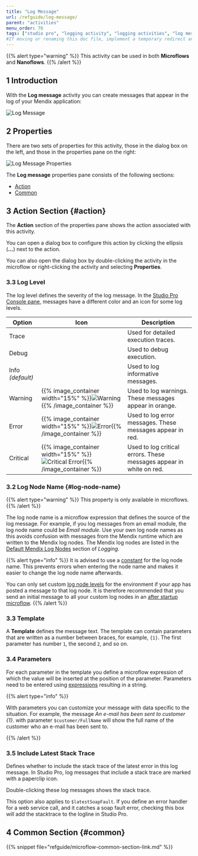 ```yaml
---
title: "Log Message"
url: /refguide/log-message/
parent: "activities"
menu_order: 70
tags: ["studio pro", "logging activity", "logging activities", "log message"]
#If moving or renaming this doc file, implement a temporary redirect and let the respective team know they should update the URL in the product. See Mapping to Products for more details.
---
```


{{% alert type="warning" %}}
This activity can be used in both **Microflows** and **Nanoflows**.
{{% /alert %}}

## 1 Introduction

With the **Log message** activity you can create messages that appear in the log of your Mendix application:

![Log Message](attachments/log-message/log-message.png)

## 2 Properties

There are two sets of properties for this activity, those in the dialog box on the left, and those in the properties pane on the right:

![Log Message Properties](attachments/log-message/log-message-properties.png)

The **Log message** properties pane consists of the following sections:

* [Action](#action)
* [Common](#common)

## 3 Action Section {#action}

The **Action** section of the properties pane shows the action associated with this activity.

You can open a dialog box to configure this action by clicking the ellipsis (**…**) next to the action.

You can also open the dialog box by double-clicking the activity in the microflow or right-clicking the activity and selecting **Properties**.

### 3.3 Log Level

The log level defines the severity of the log message. In the [Studio Pro Console pane](view-menu#console), messages have a different color and an icon for some log levels.

| Option | Icon | Description |
| --- | --- | --- |
| Trace |   | Used for detailed execution traces. |
| Debug |   | Used to debug execution. |
| Info  *(default)*  |   | Used to log informative messages. |
| Warning | {{% image_container width="15%" %}}![Warning](attachments/log-message/warning.png){{% /image_container %}} | Used to log warnings. These messages appear in orange. |
| Error | {{% image_container width="15%" %}}![Error](attachments/log-message/error.png){{% /image_container %}} | Used to log error messages. These messages appear in red. |
| Critical | {{% image_container width="15%" %}}![Critical Error](attachments/log-message/critical-error.png){{% /image_container %}} | Used to log critical errors. These messages appear in white on red. |

### 3.2 Log Node Name {#log-node-name}

{{% alert type="warning" %}}
This property is only available in microflows.
{{% /alert %}}

The log node name is a microflow expression that defines the source of the log message. For example, if you log messages from an email module, the log node name could be *Email module*. Use your own log node names as this avoids confusion with messages from the Mendix runtime which are written to the Mendix log nodes. The Mendix log nodes are listed in the [Default Mendix Log Nodes](logging#mendix-nodes) section of *Logging*.

{{% alert type="info" %}}
It is advised to use a [constant](constants) for the log node name. This prevents errors when entering the node name and makes it easier to change the log node name afterwards.

You can only set custom [log node levels](/developerportal/deploy/environments-details#log-levels) for the environment if your app has posted a message to that log node. It is therefore recommended that you send an initial message to all your custom log nodes in an [after startup microflow](project-settings#after-startup).
{{% /alert %}}

### 3.3 Template

A **Template** defines the message text. The template can contain parameters that are written as a number between braces, for example, `{1}`. The first parameter has number `1`, the second `2`, and so on.

### 3.4 Parameters

For each parameter in the template you define a microflow expression of which the value will be inserted at the position of the parameter. Parameters need to be entered using [expressions](expressions) resulting in a string.

{{% alert type="info" %}}

With parameters you can customize your message with data specific to the situation. For example, the message *An e-mail has been sent to customer {1}*. with parameter `$customer/FullName` will show the full name of the customer who an e-mail has been sent to.

{{% /alert %}}

### 3.5 Include Latest Stack Trace

Defines whether to include the stack trace of the latest error in this log message. In Studio Pro, log messages that include a stack trace are marked with a paperclip icon.

Double-clicking these log messages shows the stack trace.

This option also applies to `$latestSoapFault`. If you define an error handler for a web service call, and it catches a soap fault error, checking this box will add the stacktrace to the logline in Studio Pro.

## 4 Common Section {#common}

{{% snippet file="refguide/microflow-common-section-link.md" %}}